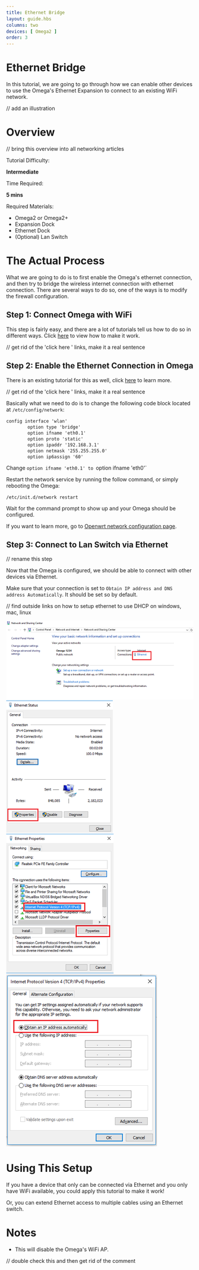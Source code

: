 ```yaml
---
title: Ethernet Bridge
layout: guide.hbs
columns: two
devices: [ Omega2 ]
order: 3
---
```


# Ethernet Bridge

In this tutorial, we are going to go through how we can enable other devices to use the Omega's Ethernet Expansion to connect to an existing WiFi network.

// add an illustration

# Overview

// bring this overview into all networking articles

Tutorial Difficulty:

**Intermediate**

Time Required:

**5 mins**

Required Materials:
* Omega2 or Omega2+
* Expansion Dock
* Ethernet Dock
* (Optional) Lan Switch


[//]: # (The Actual Process)

# The Actual Process

What we are going to do is to first enable the Omega's ethernet connection, and then try to bridge the wireless internet connection with ethernet connection. There are several ways to do so, one of the ways is to modify the firewall configuration.


[//]: # (The Steps)

## Step 1: Connect Omega with WiFi

This step is fairly easy, and there are a lot of tutorials tell us how to do so in different ways. Click [here](../Get-Started) to view how to make it work.

// get rid of the 'click here ' links, make it a real sentence

[//]: # (Step 2)

## Step 2: Enable the Ethernet Connection in Omega

There is an existing tutorial for this as well, click [here](./Expansions/Using-the-Ethernet-Expansion) to learn more.

// get rid of the 'click here ' links, make it a real sentence

Basically what we need to do is to change the following code block located at `/etc/config/network`:

```
config interface 'wlan'
        option type 'bridge'
        option ifname 'eth0.1'
        option proto 'static'
        option ipaddr '192.168.3.1'
        option netmask '255.255.255.0'
        option ip6assign '60'

```

Change `option ifname 'eth0.1' to `option ifname 'eth0'`


Restart the network service by running the follow command, or simply rebooting the Omega:

```
/etc/init.d/network restart
```
Wait for the command prompt to show up and your Omega should be configured.

If you want to learn more, go to [Openwrt network configuration page](https://wiki.openwrt.org/doc/uci/network).

[//]: # (Step 3)
## Step 3: Connect to Lan Switch via Ethernet
// rename this step

Now that the Omega is configured, we should be able to connect with other devices via Ethernet.

Make sure that your connection is set to `Obtain IP address and DNS address Automatically`. It should be set so by default.

// find outside links on how to setup ethernet to use DHCP on windows, mac, linux

![pic](../img/wifi-bridge-pic-1.png)
![pic](../img/wifi-bridge-pic-2.png)
![pic](../img/wifi-bridge-pic-3.png)
![pic](../img/wifi-bridge-pic-4.png)

[//]: # (Using the Project)

# Using This Setup

If you have a device that only can be connected via Ethernet and you only have WiFi available, you could apply this tutorial to make it work!

Or, you can extend Ethernet access to multiple cables using an Ethernet switch.

# Notes

* This will disable the Omega's WiFi AP.

// double check this and then get rid of the comment
